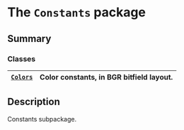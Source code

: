 # The `Constants` package

## Summary

### Classes

| [`Colors`](Colors.md#Colors)   | Color constants, in BGR bitfield layout.   |
|--------------------------------|--------------------------------------------|

## Description

Constants subpackage.

<!-- !! processed by numpydoc !! -->
